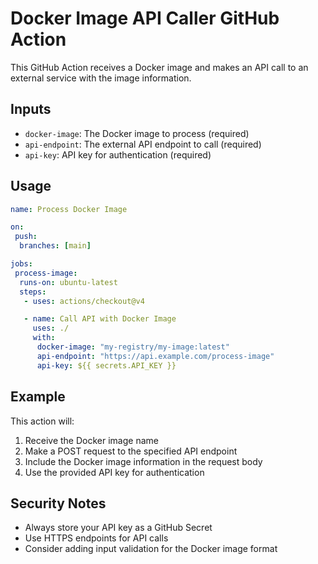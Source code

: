 # Docker Image API Caller GitHub Action

This GitHub Action receives a Docker image and makes an API call to an external service with the image information.

## Inputs

- `docker-image`: The Docker image to process (required)
- `api-endpoint`: The external API endpoint to call (required)
- `api-key`: API key for authentication (required)

## Usage

```yaml
name: Process Docker Image

on:
 push:
  branches: [main]

jobs:
 process-image:
  runs-on: ubuntu-latest
  steps:
   - uses: actions/checkout@v4

   - name: Call API with Docker Image
     uses: ./
     with:
      docker-image: "my-registry/my-image:latest"
      api-endpoint: "https://api.example.com/process-image"
      api-key: ${{ secrets.API_KEY }}
```

## Example

This action will:

1. Receive the Docker image name
2. Make a POST request to the specified API endpoint
3. Include the Docker image information in the request body
4. Use the provided API key for authentication

## Security Notes

- Always store your API key as a GitHub Secret
- Use HTTPS endpoints for API calls
- Consider adding input validation for the Docker image format
